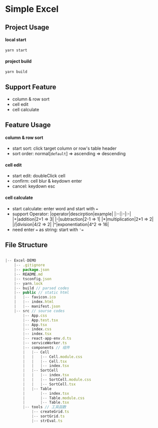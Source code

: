 # Simple Excel

## Project Usage

#### local start

```bash
yarn start
```

#### project build

```bash
yarn build
```

## Support Feature

- column & row sort
- cell edit
- cell calculate

## Feature Usage

#### column & row sort

- start sort: click target column or row's table header
- sort order: normal[`default`] => ascending => descending

#### cell edit

- start edit: doubleClick cell
- confirm: cell blur & keydown enter
- cancel: keydown esc

#### cell calculate

- start calculate: enter word and start with `=`
- support Operator:
  |operator|descirption|example|
  |:-:|:-|:-|
  |+|addition|2+1 => 3|
  |-|subtraction|2-1 => 1|
  |\*|multiplication|2\*1 => 2|
  |/|division|4/2 => 2|
  |^|exponentiation|4^2 => 16|
- need enter `=` as string: start with `'=`

## File Structure

```js

|-- Excel-DEMO
    |-- .gitignore
    |-- package.json
    |-- README.md
    |-- tsconfig.json
    |-- yarn.lock
    |-- build // parsed codes
    |-- public // static html
    |   |-- favicon.ico
    |   |-- index.html
    |   |-- manifest.json
    |-- src // sourse codes
        |-- App.css
        |-- App.test.tsx
        |-- App.tsx
        |-- index.css
        |-- index.tsx
        |-- react-app-env.d.ts
        |-- serviceWorker.ts
        |-- components // 组件
        |   |-- Cell
        |   |   |-- Cell.module.css
        |   |   |-- Cell.tsx
        |   |   |-- index.tsx
        |   |-- SortCell
        |   |   |-- index.tsx
        |   |   |-- SortCell.module.css
        |   |   |-- SortCell.tsx
        |   |-- Table
        |       |-- index.tsx
        |       |-- Table.module.css
        |       |-- Table.tsx
        |-- tools // 工具函数
            |-- createGrid.ts
            |-- sortGrid.ts
            |-- strEval.ts
```
